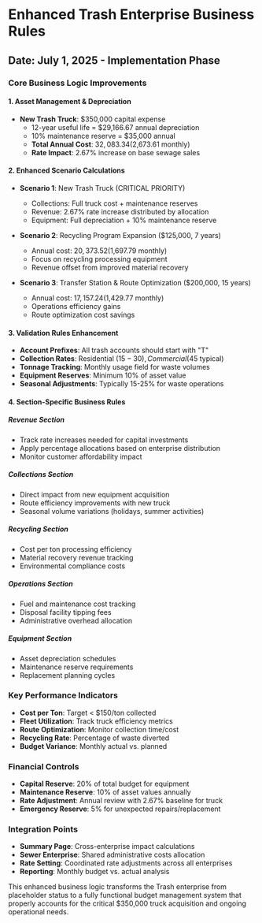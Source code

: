 # Enhanced Trash Enterprise Business Rules
## Date: July 1, 2025 - Implementation Phase

### Core Business Logic Improvements

#### 1. Asset Management & Depreciation
- **New Trash Truck**: $350,000 capital expense
  - 12-year useful life = $29,166.67 annual depreciation
  - 10% maintenance reserve = $35,000 annual
  - **Total Annual Cost**: $32,083.34 ($2,673.61 monthly)
  - **Rate Impact**: 2.67% increase on base sewage sales

#### 2. Enhanced Scenario Calculations
- **Scenario 1**: New Trash Truck (CRITICAL PRIORITY)
  - Collections: Full truck cost + maintenance reserves
  - Revenue: 2.67% rate increase distributed by allocation
  - Equipment: Full depreciation + 10% maintenance reserve
  
- **Scenario 2**: Recycling Program Expansion ($125,000, 7 years)
  - Annual cost: $20,373.52 ($1,697.79 monthly)
  - Focus on recycling processing equipment
  - Revenue offset from improved material recovery
  
- **Scenario 3**: Transfer Station & Route Optimization ($200,000, 15 years)
  - Annual cost: $17,157.24 ($1,429.77 monthly)
  - Operations efficiency gains
  - Route optimization cost savings

#### 3. Validation Rules Enhancement
- **Account Prefixes**: All trash accounts should start with "T"
- **Collection Rates**: Residential ($15-30), Commercial ($45 typical)
- **Tonnage Tracking**: Monthly usage field for waste volumes
- **Equipment Reserves**: Minimum 10% of asset value
- **Seasonal Adjustments**: Typically 15-25% for waste operations

#### 4. Section-Specific Business Rules

##### Revenue Section
- Track rate increases needed for capital investments
- Apply percentage allocations based on enterprise distribution
- Monitor customer affordability impact

##### Collections Section  
- Direct impact from new equipment acquisition
- Route efficiency improvements with new truck
- Seasonal volume variations (holidays, summer activities)

##### Recycling Section
- Cost per ton processing efficiency
- Material recovery revenue tracking
- Environmental compliance costs

##### Operations Section
- Fuel and maintenance cost tracking
- Disposal facility tipping fees
- Administrative overhead allocation

##### Equipment Section
- Asset depreciation schedules
- Maintenance reserve requirements
- Replacement planning cycles

### Key Performance Indicators
- **Cost per Ton**: Target < $150/ton collected
- **Fleet Utilization**: Track truck efficiency metrics
- **Route Optimization**: Monitor collection time/cost
- **Recycling Rate**: Percentage of waste diverted
- **Budget Variance**: Monthly actual vs. planned

### Financial Controls
- **Capital Reserve**: 20% of total budget for equipment
- **Maintenance Reserve**: 10% of asset values annually
- **Rate Adjustment**: Annual review with 2.67% baseline for truck
- **Emergency Reserve**: 5% for unexpected repairs/replacement

### Integration Points
- **Summary Page**: Cross-enterprise impact calculations
- **Sewer Enterprise**: Shared administrative costs allocation
- **Rate Setting**: Coordinated rate adjustments across all enterprises
- **Reporting**: Monthly budget vs. actual analysis

This enhanced business logic transforms the Trash enterprise from placeholder status to a fully functional budget management system that properly accounts for the critical $350,000 truck acquisition and ongoing operational needs.
